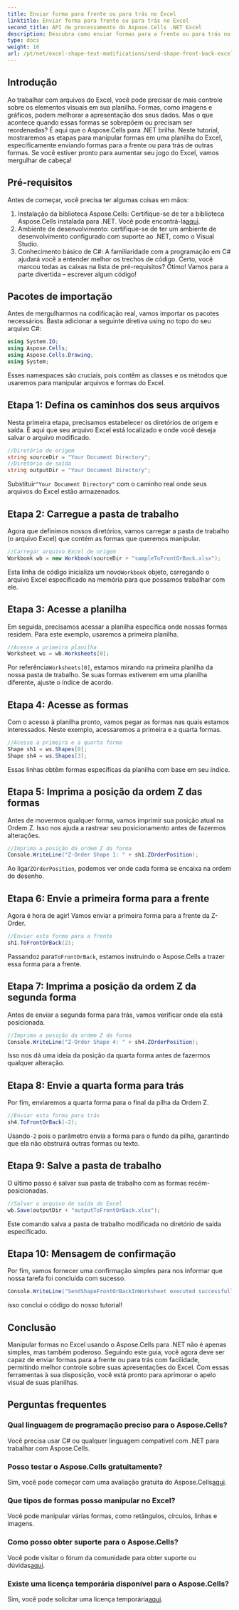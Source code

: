 ```yaml
---
title: Enviar forma para frente ou para trás no Excel
linktitle: Enviar forma para frente ou para trás no Excel
second_title: API de processamento do Aspose.Cells .NET Excel
description: Descubra como enviar formas para a frente ou para trás no Excel usando Aspose.Cells para .NET. Este guia fornece um tutorial passo a passo com dicas.
type: docs
weight: 16
url: /pt/net/excel-shape-text-modifications/send-shape-front-back-excel/
---
```

## Introdução
Ao trabalhar com arquivos do Excel, você pode precisar de mais controle sobre os elementos visuais em sua planilha. Formas, como imagens e gráficos, podem melhorar a apresentação dos seus dados. Mas o que acontece quando essas formas se sobrepõem ou precisam ser reordenadas? É aqui que o Aspose.Cells para .NET brilha. Neste tutorial, mostraremos as etapas para manipular formas em uma planilha do Excel, especificamente enviando formas para a frente ou para trás de outras formas. Se você estiver pronto para aumentar seu jogo do Excel, vamos mergulhar de cabeça!
## Pré-requisitos
Antes de começar, você precisa ter algumas coisas em mãos:
1.  Instalação da biblioteca Aspose.Cells: Certifique-se de ter a biblioteca Aspose.Cells instalada para .NET. Você pode encontrá-la[aqui](https://releases.aspose.com/cells/net/).
2. Ambiente de desenvolvimento: certifique-se de ter um ambiente de desenvolvimento configurado com suporte ao .NET, como o Visual Studio.
3. Conhecimento básico de C#: A familiaridade com a programação em C# ajudará você a entender melhor os trechos de código.
Certo, você marcou todas as caixas na lista de pré-requisitos? Ótimo! Vamos para a parte divertida – escrever algum código!
## Pacotes de importação
Antes de mergulharmos na codificação real, vamos importar os pacotes necessários. Basta adicionar a seguinte diretiva using no topo do seu arquivo C#:
```csharp
using System.IO;
using Aspose.Cells;
using Aspose.Cells.Drawing;
using System;
```
Esses namespaces são cruciais, pois contêm as classes e os métodos que usaremos para manipular arquivos e formas do Excel.
## Etapa 1: Defina os caminhos dos seus arquivos
Nesta primeira etapa, precisamos estabelecer os diretórios de origem e saída. É aqui que seu arquivo Excel está localizado e onde você deseja salvar o arquivo modificado.
```csharp
//Diretório de origem
string sourceDir = "Your Document Directory";
//Diretório de saída
string outputDir = "Your Document Directory";
```
 Substituir`"Your Document Directory"` com o caminho real onde seus arquivos do Excel estão armazenados.
## Etapa 2: Carregue a pasta de trabalho
Agora que definimos nossos diretórios, vamos carregar a pasta de trabalho (o arquivo Excel) que contém as formas que queremos manipular.
```csharp
//Carregar arquivo Excel de origem
Workbook wb = new Workbook(sourceDir + "sampleToFrontOrBack.xlsx");
```
 Esta linha de código inicializa um novo`Workbook` objeto, carregando o arquivo Excel especificado na memória para que possamos trabalhar com ele.
## Etapa 3: Acesse a planilha 
Em seguida, precisamos acessar a planilha específica onde nossas formas residem. Para este exemplo, usaremos a primeira planilha.
```csharp
//Acesse a primeira planilha
Worksheet ws = wb.Worksheets[0];
```
 Por referência`Worksheets[0]`, estamos mirando na primeira planilha da nossa pasta de trabalho. Se suas formas estiverem em uma planilha diferente, ajuste o índice de acordo.
## Etapa 4: Acesse as formas
Com o acesso à planilha pronto, vamos pegar as formas nas quais estamos interessados. Neste exemplo, acessaremos a primeira e a quarta formas.
```csharp
//Acesse a primeira e a quarta forma
Shape sh1 = ws.Shapes[0];
Shape sh4 = ws.Shapes[3];
```
Essas linhas obtêm formas específicas da planilha com base em seu índice.
## Etapa 5: Imprima a posição da ordem Z das formas
Antes de movermos qualquer forma, vamos imprimir sua posição atual na Ordem Z. Isso nos ajuda a rastrear seu posicionamento antes de fazermos alterações.
```csharp
//Imprima a posição da ordem Z da forma
Console.WriteLine("Z-Order Shape 1: " + sh1.ZOrderPosition);
```
 Ao ligar`ZOrderPosition`, podemos ver onde cada forma se encaixa na ordem do desenho.
## Etapa 6: Envie a primeira forma para a frente
Agora é hora de agir! Vamos enviar a primeira forma para a frente da Z-Order.
```csharp
//Enviar esta forma para a frente
sh1.ToFrontOrBack(2);
```
 Passando`2` para`ToFrontOrBack`, estamos instruindo o Aspose.Cells a trazer essa forma para a frente. 
## Etapa 7: Imprima a posição da ordem Z da segunda forma
Antes de enviar a segunda forma para trás, vamos verificar onde ela está posicionada.
```csharp
//Imprima a posição da ordem Z da forma
Console.WriteLine("Z-Order Shape 4: " + sh4.ZOrderPosition);
```
Isso nos dá uma ideia da posição da quarta forma antes de fazermos qualquer alteração.
## Etapa 8: Envie a quarta forma para trás
Por fim, enviaremos a quarta forma para o final da pilha da Ordem Z.
```csharp
//Enviar esta forma para trás
sh4.ToFrontOrBack(-2);
```
 Usando`-2` pois o parâmetro envia a forma para o fundo da pilha, garantindo que ela não obstruirá outras formas ou texto.
## Etapa 9: Salve a pasta de trabalho 
O último passo é salvar sua pasta de trabalho com as formas recém-posicionadas.
```csharp
//Salvar o arquivo de saída do Excel
wb.Save(outputDir + "outputToFrontOrBack.xlsx");
```
Este comando salva a pasta de trabalho modificada no diretório de saída especificado.
## Etapa 10: Mensagem de confirmação
Por fim, vamos fornecer uma confirmação simples para nos informar que nossa tarefa foi concluída com sucesso.
```csharp
Console.WriteLine("SendShapeFrontOrBackInWorksheet executed successfully.\r\n");
```
isso conclui o código do nosso tutorial!
## Conclusão
Manipular formas no Excel usando o Aspose.Cells para .NET não é apenas simples, mas também poderoso. Seguindo este guia, você agora deve ser capaz de enviar formas para a frente ou para trás com facilidade, permitindo melhor controle sobre suas apresentações do Excel. Com essas ferramentas à sua disposição, você está pronto para aprimorar o apelo visual de suas planilhas.
## Perguntas frequentes
### Qual linguagem de programação preciso para o Aspose.Cells?  
Você precisa usar C# ou qualquer linguagem compatível com .NET para trabalhar com Aspose.Cells.
### Posso testar o Aspose.Cells gratuitamente?  
 Sim, você pode começar com uma avaliação gratuita do Aspose.Cells[aqui](https://releases.aspose.com/).
### Que tipos de formas posso manipular no Excel?  
Você pode manipular várias formas, como retângulos, círculos, linhas e imagens.
### Como posso obter suporte para o Aspose.Cells?  
 Você pode visitar o fórum da comunidade para obter suporte ou dúvidas[aqui](https://forum.aspose.com/c/cells/9).
### Existe uma licença temporária disponível para o Aspose.Cells?  
 Sim, você pode solicitar uma licença temporária[aqui](https://purchase.aspose.com/temporary-license/).